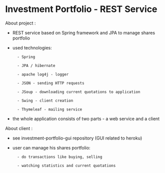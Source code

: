 # Investment Portfolio - REST Service


About project :

- REST service based on Spring framework and JPA to manage shares portfolio

- used technologies:

        - Spring

        - JPA / hibernate

        - apache log4j - logger

        - JSON - sending HTTP requests

        - JSoup - downloading current quotations to application

        - Swing - client creation

        - Thymeleaf - mailing service

- the whole application consists of two parts - a web service and a client

About client :

- see investment-portfolio-gui repository (GUI related to heroku)

- user can manage his shares portfolio:

        - do transactions like buying, selling

        - watching statistics and current quotations